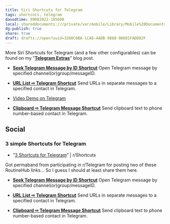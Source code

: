 ```yaml
---
title: Siri Shortcuts for Telegram
tags: shortcuts, telegram
davodtime: 09082022-105600
local: shareddocuments:///private/var/mobile/Library/Mobile%20Documents/iCloud~md~obsidian/Documents/OBSHIDDIAN/drafts/3260C6BA-1CA8-4ADB-9888-98601FADD82F.md
dg-publish: true
share: true
draft: drafts://open?uuid=3260C6BA-1CA8-4ADB-9888-98601FADD82F
---
```


More Siri Shortcuts for Telegram (and a few other configurables) can be found on my "[**Telegram Extras**](https://bilge.world/telegram-extras)" blog post. 

- **[Seek Telegram Message by ID Shortcut](https://routinehub.co/shortcut/10930)**
Open Telegram message by specified channel(or)group/messageID.

- **[URL List ⇨ Telegram Shortcut](https://routinehub.co/shortcut/10926)**
Send URLs in separate messages to a specified contact in Telegram.
- [Video Demo on Telegram](https://t.me/extratone/9978)

- **[Clipboard ⇨ Telegram Message Shortcut](https://routinehub.co/shortcut/10929)**
Send clipboard text to phone number-based contact in Telegram.

## Social

### 3 simple Shortcuts for Telegram 
- “[3 Shortcuts for Telegram](https://reddit.com/r/shortcuts/comments/seqitp/3_shortcuts_for_telegram/)” | r/Shortcuts

Got permaband from participating in r/Telegram for posting two of these RoutineHub links… So I guess I should at least share them here.

- **[Seek Telegram Message by ID Shortcut](https://routinehub.co/shortcut/10930)**
Open Telegram message by specified channel(or)group/messageID.

- **[URL List ⇨ Telegram Shortcut](https://routinehub.co/shortcut/10926)**
Send URLs in separate messages to a specified contact in Telegram.

- **[Clipboard ⇨ Telegram Message Shortcut](https://routinehub.co/shortcut/10929)**
Send clipboard text to phone number-based contact in Telegram.